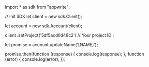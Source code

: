 import * as sdk from "appwrite";

// Init SDK
let client = new sdk.Client();

let account = new sdk.Account(client);

client
    .setProject('5df5acd0d48c2') // Your project ID
;

let promise = account.updateName('[NAME]');

promise.then(function (response) {
    console.log(response);
}, function (error) {
    console.log(error);
});